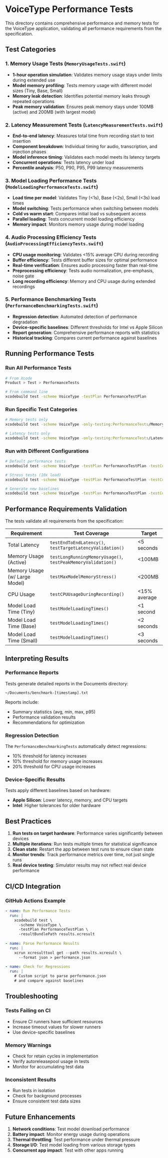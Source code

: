 # VoiceType Performance Tests

This directory contains comprehensive performance and memory tests for the VoiceType application, validating all performance requirements from the specification.

## Test Categories

### 1. Memory Usage Tests (`MemoryUsageTests.swift`)
- **1-hour operation simulation**: Validates memory usage stays under limits during extended use
- **Model memory profiling**: Tests memory usage with different model sizes (Tiny, Base, Small)
- **Memory leak detection**: Identifies potential memory leaks through repeated operations
- **Peak memory validation**: Ensures peak memory stays under 100MB (active) and 200MB (with largest model)

### 2. Latency Measurement Tests (`LatencyMeasurementTests.swift`)
- **End-to-end latency**: Measures total time from recording start to text insertion
- **Component breakdown**: Individual timing for audio, transcription, and injection phases
- **Model inference timing**: Validates each model meets its latency targets
- **Concurrent operations**: Tests latency under load
- **Percentile analysis**: P50, P90, P95, P99 latency measurements

### 3. Model Loading Performance Tests (`ModelLoadingPerformanceTests.swift`)
- **Load time per model**: Validates Tiny (<1s), Base (<2s), Small (<3s) load times
- **Model switching**: Tests performance when switching between models
- **Cold vs warm start**: Compares initial load vs subsequent access
- **Parallel loading**: Tests concurrent model loading efficiency
- **Memory impact**: Monitors memory usage during model loading

### 4. Audio Processing Efficiency Tests (`AudioProcessingEfficiencyTests.swift`)
- **CPU usage monitoring**: Validates <15% average CPU during recording
- **Buffer efficiency**: Tests different buffer sizes for optimal performance
- **Real-time verification**: Ensures audio processing faster than real-time
- **Preprocessing efficiency**: Tests audio normalization, pre-emphasis, noise gate
- **Long recording efficiency**: Memory and CPU usage during extended recordings

### 5. Performance Benchmarking Tests (`PerformanceBenchmarkingTests.swift`)
- **Regression detection**: Automated detection of performance degradation
- **Device-specific baselines**: Different thresholds for Intel vs Apple Silicon
- **Report generation**: Comprehensive performance reports with statistics
- **Historical tracking**: Compares current performance against baselines

## Running Performance Tests

### Run All Performance Tests
```bash
# From Xcode
Product > Test > PerformanceTests

# From command line
xcodebuild test -scheme VoiceType -testPlan PerformanceTestPlan
```

### Run Specific Test Categories
```bash
# Memory tests only
xcodebuild test -scheme VoiceType -only-testing:PerformanceTests/MemoryUsageTests

# Latency tests only
xcodebuild test -scheme VoiceType -only-testing:PerformanceTests/LatencyMeasurementTests
```

### Run with Different Configurations
```bash
# Default performance tests
xcodebuild test -scheme VoiceType -testPlan PerformanceTestPlan -testConfiguration DEFAULT

# Stress tests (10x load)
xcodebuild test -scheme VoiceType -testPlan PerformanceTestPlan -testConfiguration STRESS

# Generate new baselines
xcodebuild test -scheme VoiceType -testPlan PerformanceTestPlan -testConfiguration BASELINE
```

## Performance Requirements Validation

The tests validate all requirements from the specification:

| Requirement | Test Coverage | Target |
|------------|---------------|---------|
| Total Latency | `testEndToEndLatency()`, `testTargetLatencyValidation()` | <5 seconds |
| Memory Usage (Active) | `testLongRunningMemoryUsage()`, `testPeakMemoryValidation()` | <100MB |
| Memory Usage (w/ Large Model) | `testMaxModelMemoryStress()` | <200MB |
| CPU Usage | `testCPUUsageDuringRecording()` | <15% average |
| Model Load Time (Tiny) | `testModelLoadingTimes()` | <1 second |
| Model Load Time (Base) | `testModelLoadingTimes()` | <2 seconds |
| Model Load Time (Small) | `testModelLoadingTimes()` | <3 seconds |

## Interpreting Results

### Performance Reports
Tests generate detailed reports in the Documents directory:
```
~/Documents/benchmark-[timestamp].txt
```

Reports include:
- Summary statistics (avg, min, max, p95)
- Performance validation results
- Recommendations for optimization

### Regression Detection
The `PerformanceBenchmarkingTests` automatically detect regressions:
- 10% threshold for latency increases
- 10% threshold for memory usage increases
- 20% threshold for CPU usage increases

### Device-Specific Results
Tests apply different baselines based on hardware:
- **Apple Silicon**: Lower latency, memory, and CPU targets
- **Intel**: Higher tolerances for older hardware

## Best Practices

1. **Run tests on target hardware**: Performance varies significantly between devices
2. **Multiple iterations**: Run tests multiple times for statistical significance
3. **Clean state**: Restart the app between test runs to ensure clean state
4. **Monitor trends**: Track performance metrics over time, not just single runs
5. **Real device testing**: Simulator results may not reflect real device performance

## CI/CD Integration

### GitHub Actions Example
```yaml
- name: Run Performance Tests
  run: |
    xcodebuild test \
      -scheme VoiceType \
      -testPlan PerformanceTestPlan \
      -resultBundlePath results.xcresult
    
- name: Parse Performance Results
  run: |
    xcrun xcresulttool get --path results.xcresult \
      --format json > performance.json
    
- name: Check for Regressions
  run: |
    # Custom script to parse performance.json
    # and compare against baselines
```

## Troubleshooting

### Tests Failing on CI
- Ensure CI runners have sufficient resources
- Increase timeout values for slower runners
- Use device-specific baselines

### Memory Warnings
- Check for retain cycles in implementation
- Verify autoreleasepool usage in tests
- Monitor for accumulating test data

### Inconsistent Results
- Run tests in isolation
- Check for background processes
- Ensure consistent test data sizes

## Future Enhancements

1. **Network conditions**: Test model download performance
2. **Battery impact**: Monitor energy usage during operations
3. **Thermal throttling**: Test performance under thermal pressure
4. **Storage I/O**: Test model loading from various storage types
5. **Concurrent app impact**: Test with other apps running